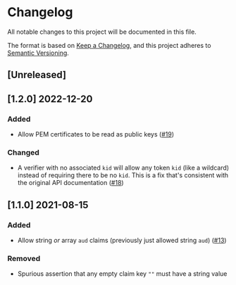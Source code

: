 # Changelog

All notable changes to this project will be documented in this file.

The format is based on [Keep a Changelog](https://keepachangelog.com/en/1.0.0/),
and this project adheres to [Semantic Versioning](https://semver.org/spec/v2.0.0.html).

## [Unreleased]


## [1.2.0] 2022-12-20

### Added

- Allow PEM certificates to be read as public keys ([#19](https://github.com/rib/jsonwebtokens/pull/19))

### Changed

- A verifier with no associated `kid` will allow any token `kid` (like a wildcard) instead of requiring there to be no `kid`. This is a fix that's consistent with the original API documentation ([#18](https://github.com/rib/jsonwebtokens/pull/18))


## [1.1.0] 2021-08-15

### Added

- Allow string _or_ array `aud` claims (previously just allowed string `aud`) ([#13](https://github.com/rib/jsonwebtokens/issues/13))

### Removed

- Spurious assertion that any empty claim key `""` must have a string value